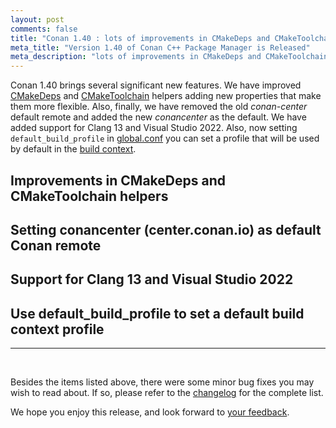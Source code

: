 ```yaml
---
layout: post
comments: false
title: "Conan 1.40 : lots of improvements in CMakeDeps and CMakeToolchain, new Conan Center remote as the default, added Clang 13 and Visual Studio 2022 integration and new [conf] default_build_profile item."
meta_title: "Version 1.40 of Conan C++ Package Manager is Released"
meta_description: "lots of improvements in CMakeDeps and CMakeToolchain, new Conan Center remote as the default, added Clang 13 and Visual Studio 2022 integration, new [conf] default_build_profile item and much more..."
---
```


<script type="application/ld+json">
{ "@context": "https://schema.org", 
 "@type": "TechArticle",
 "headline": "Version 1.40 of Conan C++ Package Manager is Released",
 "alternativeHeadline": "Learn all about the new 1.40 Conan C/C++ package manager version",
 "image": "https://docs.conan.io/en/latest/_images/frogarian.png",
 "author": "Conan Team", 
 "genre": "C/C++", 
 "keywords": "c c++ package manager conan release", 
 "publisher": {
    "@type": "Organization",
    "name": "Conan.io",
    "logo": {
      "@type": "ImageObject",
      "url": "https://media.jfrog.com/wp-content/uploads/2017/07/20134853/conan-logo-text.svg"
    }
},
 "datePublished": "2021-09-09",
 "description": "Lots of improvements in CMakeDeps and CMakeToolchain, new Conan Center remote as the default, added Clang 13 and Visual Studio 2022 integration and new [conf] default_build_profile item.",
 }
</script>

Conan 1.40 brings several significant new features. We have improved [CMakeDeps](https://docs.conan.io/en/latest/reference/conanfile/tools/cmake/cmakedeps.html) and [CMakeToolchain](https://docs.conan.io/en/latest/reference/conanfile/tools/cmake/cmaketoolchain.html) helpers adding new properties that make them more flexible. Also, finally, we have removed the old *conan-center* default remote and added the new *conancenter* as the default. We have added support for Clang 13 and Visual Studio 2022. Also, now setting `default_build_profile` in [global.conf](https://docs.conan.io/en/latest/reference/config_files/global_conf.html#global-conf) you can set a profile that will be used by default in the [build context](https://docs.conan.io/en/latest/reference/profiles.html#build-profiles-and-host-profiles).


## Improvements in CMakeDeps and CMakeToolchain helpers


## Setting conancenter (center.conan.io) as default Conan remote

## Support for Clang 13 and Visual Studio 2022


## Use default_build_profile to set a default build context profile

---

<br>

Besides the items listed above, there were some minor bug fixes you may wish to
read about. If so, please refer to the
[changelog](https://docs.conan.io/en/latest/changelog.html#sept-2021) for the
complete list.

We hope you enjoy this release, and look forward to [your
feedback](https://github.com/conan-io/conan/issues).
